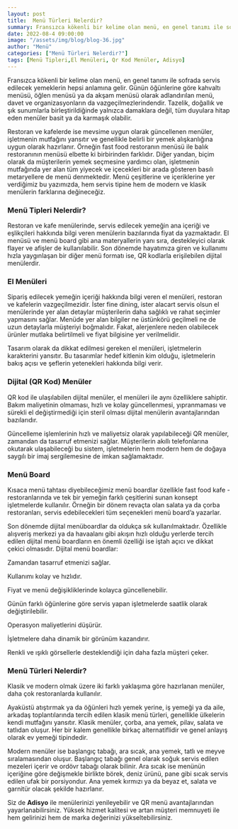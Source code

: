 ```yaml
---
layout: post
title:  Menü Türleri Nelerdir?
summary: Fransızca kökenli bir kelime olan menü, en genel tanımı ile sofrada servis edilecek yemeklerin hepsi anlamına gelir.
date: 2022-08-4 09:00:00
image: "/assets/img/blog/blog-36.jpg"
author: "Menü"
categories: ["Menü Türleri Nelerdir?"]
tags: [Menü Tipleri,El Menüleri, Qr Kod Menüler, Adisyo]
---
```

Fransızca kökenli bir kelime olan menü, en genel tanımı ile sofrada servis edilecek yemeklerin hepsi anlamına gelir. Günün öğünlerine göre kahvaltı menüsü, öğlen menüsü ya da akşam menüsü olarak adlandırılan menü, davet ve organizasyonların da vazgeçilmezlerindendir. Tazelik, doğallık ve şık sunumlarla birleştirildiğinde yalnızca damaklara değil, tüm duyulara hitap eden menüler basit ya da karmaşık olabilir.

Restoran ve kafelerde ise mevsime uygun olarak güncellenen menüler, işletmenin mutfağını yansıtır ve genellikle belirli bir yemek alışkanlığına uygun olarak hazırlanır. Örneğin fast food restoranın menüsü ile balık restoranının menüsü elbette ki birbirinden farklıdır. Diğer yandan, biçim olarak da müşterilerin yemek seçmesine yardımcı olan, işletmenin mutfağında yer alan tüm yiyecek ve içecekleri bir arada gösteren basılı metaryellere de menü denmektedir. Menü çeşitlerine ve içeriklerine yer verdiğimiz bu yazımızda, hem servis tipine hem de modern ve klasik menülerin farklarına değineceğiz.

### Menü Tipleri Nelerdir?

Restoran ve kafe menülerinde, servis edilecek yemeğin ana içeriği ve eşlikçileri hakkında bilgi veren menülerin bazılarında fiyat da yazmaktadır. El menüsü ve menü board gibi ana materyallerin yanı sıra, destekleyici olarak flayer ve afişler de kullanılabilir. Son dönemde hayatımıza giren ve kullanımı hızla yaygınlaşan bir diğer menü formatı ise, QR kodlarla erişilebilen dijital menülerdir.

### El Menüleri

Sipariş edilecek yemeğin içeriği hakkında bilgi veren el menüleri, restoran ve kafelerin vazgeçilmezidir. İster fine dining, ister alacart servis olsun el menülerinde yer alan detaylar müşterilerin daha sağlıklı ve rahat seçimler yapmasını sağlar. Menüde yer alan bilgiler ne üstünkörü geçilmeli ne de uzun detaylarla müşteriyi boğmalıdır. Fakat, alerjenlere neden olabilecek ürünler mutlaka belirtilmeli ve fiyat bilgisine yer verilmelidir.

Tasarım olarak da dikkat edilmesi gereken el menüleri, işletmelerin karakterini yansıtır. Bu tasarımlar hedef kitlenin kim olduğu, işletmelerin bakış açısı ve şeflerin yetenekleri hakkında bilgi verir.

### Dijital (QR Kod) Menüler

QR kod ile ulaşılabilen dijital menüler, el menüleri ile aynı özelliklere sahiptir. Bakım maliyetinin olmaması, hızlı ve kolay güncellenmesi, yıpranmaması ve sürekli el değiştirmediği için steril olması dijital menülerin avantajlarından bazılarıdır. 

Güncelleme işlemlerinin hızlı ve maliyetsiz olarak yapılabileceği QR menüler, zamandan da tasarruf etmenizi sağlar. Müşterilerin akıllı telefonlarına okutarak ulaşabileceği bu sistem, işletmelerin hem modern hem de doğaya saygılı bir imaj sergilemesine de imkan sağlamaktadır.

### Menü Board

Kısaca menü tahtası diyebileceğimiz menü boardlar özellikle fast food kafe - restoranlarında ve tek bir yemeğin farklı çeşitlerini sunan konsept işletmelerde kullanılır. Örneğin bir dönem revaçta olan salata ya da çorba restoranları, servis edebilecekleri tüm seçenekleri menü board’a yazarlar.

Son dönemde dijital menüboardlar da oldukça sık kullanılmaktadır. Özellikle alışveriş merkezi ya da havaalanı gibi akışın hızlı olduğu yerlerde tercih edilen dijital menü boardların en önemli özelliği ise iştah açıcı ve dikkat çekici olmasıdır. Dijital menü boardlar:

Zamandan tasarruf etmenizi sağlar.

Kullanımı kolay ve hızlıdır.

Fiyat ve menü değişikliklerinde kolayca güncellenebilir.

Günün farklı öğünlerine göre servis yapan işletmelerde saatlik olarak değiştirilebilir.

Operasyon maliyetlerini düşürür.

İşletmelere daha dinamik bir görünüm kazandırır.

Renkli ve ışıklı görsellerle desteklendiği için daha fazla müşteri çeker.

### Menü Türleri Nelerdir?

Klasik ve modern olmak üzere iki farklı yaklaşıma göre hazırlanan menüler, daha çok restoranlarda kullanılır. 

Ayaküstü atıştırmak ya da öğünleri hızlı yemek yerine, iş yemeği ya da aile, arkadaş toplantılarında tercih edilen klasik menü türleri, genellikle ülkelerin kendi mutfağını yansıtır. Klasik menüler, çorba, ana yemek, pilav, salata ve tatlıdan oluşur. Her bir kalem genellikle birkaç alternatiflidir ve genel anlayış olarak ev yemeği tipindedir.

Modern menüler ise başlangıç tabağı, ara sıcak, ana yemek, tatlı ve meyve sıralamasından oluşur. Başlangıç tabağı genel olarak soğuk servis edilen mezeleri içerir ve ordövr tabağı olarak bilinir. Ara sıcak ise menünün içeriğine göre değişmekle birlikte börek, deniz ürünü, pane gibi sıcak servis edilen ufak bir porsiyondur. Ana yemek kırmızı ya da beyaz et, salata ve garnitür olacak şekilde hazırlanır.

Siz de <b>Adisyo</b> ile menülerinizi yenileyebilir ve QR menü avantajlarından yayarlanabilirsiniz. Yüksek hizmet kalitesi ve artan müşteri memnuyeti ile hem gelirinizi hem de marka değerinizi  yükseltebilirsiniz.









